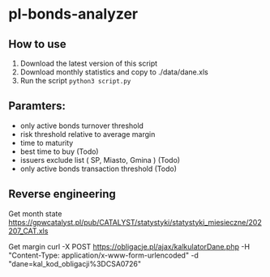 # pl-bonds-analyzer

## How to use
1. Download the latest version of this script
2. Download monthly statistics and copy to ./data/dane.xls
3. Run the script
```python3 script.py```

## Paramters:
- only active bonds turnover threshold
- risk threshold relative to average margin
- time to maturity
- best time to buy (Todo)
- issuers exclude list ( SP, Miasto, Gmina ) (Todo)
- only active bonds transaction threshold (Todo)

## Reverse engineering
Get month state
https://gpwcatalyst.pl/pub/CATALYST/statystyki/statystyki_miesieczne/202207_CAT.xls

Get margin
curl -X POST https://obligacje.pl/ajax/kalkulatorDane.php -H "Content-Type: application/x-www-form-urlencoded" -d "dane=kal_kod_obligacji%3DCSA0726"